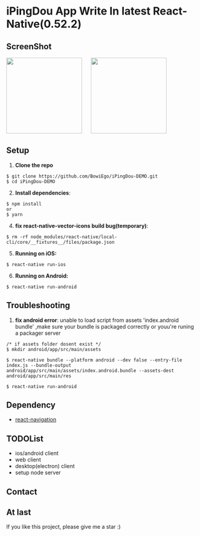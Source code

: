 # iPingDou App Write In latest React-Native(0.52.2)

## ScreenShot
<img width="200" style="display:inline-block;margin-right:20px" src="http://o9kkuebr4.bkt.clouddn.com/iPingDouScreenshot1.jpeg">
<img width="200" style="display:inline-block;margin-right:20px" src="http://o9kkuebr4.bkt.clouddn.com/iPingDouScreenshot2.jpeg">

## Setup

1. **Clone the repo**
```
$ git clone https://github.com/BowiEgo/iPingDou-DEMO.git
$ cd iPingDou-DEMO
```

2. **Install dependencies**:
```
$ npm install
or
$ yarn
```

4. **fix react-native-vector-icons build bug(temporary)**:
```
$ rm -rf node_modules/react-native/local-cli/core/__fixtures__/files/package.json
```


5. **Running on iOS:**
```
$ react-native run-ios
```

6. **Running on Android:**
```
$ react-native run-android
```

## Troubleshooting
1. **fix android error**:
unable to load script from assets 'index.android bundle'  ,make sure your bundle is packaged correctly or youu're runing a packager server
```
/* if assets folder dosent exist */
$ mkdir android/app/src/main/assets

$ react-native bundle --platform android --dev false --entry-file index.js --bundle-output android/app/src/main/assets/index.android.bundle --assets-dest android/app/src/main/res

$ react-native run-android
```


## Dependency
* [react-navigation](https://github.com/react-community/react-navigation)

## TODOList
* ios/android client
* web client
* desktop(electron) client
* setup node server

## Contact

## At last
If you like this project, please give me a star  :)

